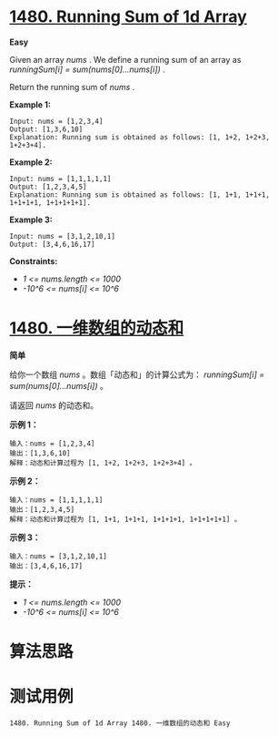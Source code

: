 # [1480. Running Sum of 1d Array][enTitle]

**Easy**

Given an array  *nums* . We define a running sum of an array as  *runningSum[i] = sum(nums[0]…nums[i])* .

Return the running sum of  *nums* .



**Example 1:** 

```
Input: nums = [1,2,3,4]
Output: [1,3,6,10]
Explanation: Running sum is obtained as follows: [1, 1+2, 1+2+3, 1+2+3+4].
```

**Example 2:** 

```
Input: nums = [1,1,1,1,1]
Output: [1,2,3,4,5]
Explanation: Running sum is obtained as follows: [1, 1+1, 1+1+1, 1+1+1+1, 1+1+1+1+1].
```

**Example 3:** 

```
Input: nums = [3,1,2,10,1]
Output: [3,4,6,16,17]

```



**Constraints:** 

-  *1 <= nums.length <= 1000*  
-  *-10^6 <= nums[i] <= 10^6* 


# [1480. 一维数组的动态和][cnTitle]

**简单**

给你一个数组  *nums*  。数组「动态和」的计算公式为： *runningSum[i] = sum(nums[0]…nums[i])*  。

请返回  *nums*  的动态和。



**示例 1：** 

```
输入：nums = [1,2,3,4]
输出：[1,3,6,10]
解释：动态和计算过程为 [1, 1+2, 1+2+3, 1+2+3+4] 。
```

**示例 2：** 

```
输入：nums = [1,1,1,1,1]
输出：[1,2,3,4,5]
解释：动态和计算过程为 [1, 1+1, 1+1+1, 1+1+1+1, 1+1+1+1+1] 。
```

**示例 3：** 

```
输入：nums = [3,1,2,10,1]
输出：[3,4,6,16,17]

```



**提示：** 

-  *1 <= nums.length <= 1000*  
-  *-10^6 <= nums[i] <= 10^6* 




# 算法思路

# 测试用例
```
1480. Running Sum of 1d Array 1480. 一维数组的动态和 Easy
```

[enTitle]: https://leetcode.com/problems/running-sum-of-1d-array/
[cnTitle]: https://leetcode-cn.com/problems/running-sum-of-1d-array/
